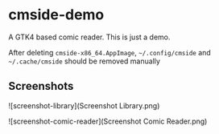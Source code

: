 # cmside-demo

A GTK4 based comic reader. This is just a demo.

After deleting `cmside-x86_64.AppImage`,  `~/.config/cmside` and `~/.cache/cmside`  should be removed manually

## Screenshots

![screenshot-library](Screenshot Library.png)

![screenshot-comic-reader](Screenshot Comic Reader.png)

